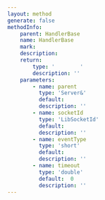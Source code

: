 ```yaml
---
layout: method
generate: false
methodInfo:
    parent: HandlerBase
    name: HandlerBase
    mark:  
    description: 
    return:
        type: '        '
        description: ''
    parameters:
        - name: parent
          type: 'Server&'
          default: 
          description: ''
        - name: socketId
          type: 'LibSocketId'
          default: 
          description: ''
        - name: eventType
          type: 'short'
          default: 
          description: ''
        - name: timeout
          type: 'double'
          default:  0
          description: ''
---
```

